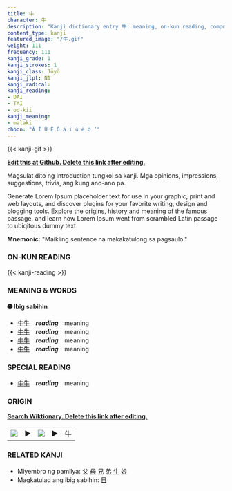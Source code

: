 ```yaml
---
title: 牛
character: 牛
description: "Kanji dictionary entry 牛: meaning, on-kun reading, compounds, origin, related kanji"
content_type: kanji
featured_image: "/牛.gif"
weight: 111
frequency: 111
kanji_grade: 1
kanji_strokes: 1
kanji_class: Jōyō
kanji_jlpt: N1
kanji_radical: 
kanji_reading: 
- DAI
- TAI
- oo-kii
kanji_meaning:
- malaki
chōon: "Ā Ī Ū Ē Ō ā ī ū ē ō ’"
---
```

[//]: # (Don't edit the line below. Kanji animated GIF code is automatically generated.)
{{< kanji-gif >}}

[//]: # (Edit below this line.)

**[Edit this at Github. Delete this link after editing.](https://github.com/tim0g/tim/tree/main/content/kanji/牛/index.md)**

Magsulat dito ng introduction tungkol sa kanji. Mga opinions, impressions, suggestions, trivia, ang kung ano-ano pa.

Generate Lorem Ipsum placeholder text for use in your graphic, print and web layouts, and discover plugins for your favorite writing, design and blogging tools. Explore the origins, history and meaning of the famous passage, and learn how Lorem Ipsum went from scrambled Latin passage to ubiqitous dummy text.
 
**Mnemonic:** "Maikling sentence na makakatulong sa pagsaulo."

### ON-KUN READING

[//]: # (Don't edit the line below. ON-KUN READING code is automatically generated.)
{{< kanji-reading >}}

### MEANING & WORDS

#### ➊ **Ibig sabihin**
  - [牛](../牛)[牛](../牛)　***reading***　meaning
  - [牛](../牛)[牛](../牛)　***reading***　meaning
  - [牛](../牛)[牛](../牛)　***reading***　meaning
  - [牛](../牛)[牛](../牛)　***reading***　meaning

### SPECIAL READING
  - [牛](../牛)[牛](../牛)　***reading***　meaning

### ORIGIN

**[Search Wiktionary. Delete this link after editing.](https://wiktionary.org/wiki/牛)**
<table class="kanji-table"><tr><td>
<img src="60px-牛-bronze.svg.png">
</td><td>▶</td><td>
<img src="60px-牛-oracle.svg.png">
</td><td>▶</td>
<td class="kanji-origin">牛</td>
</tr></table>

### RELATED KANJI
- Miyembro ng pamilya: [父](../父) [母](../母) [兄](../兄) [弟](../弟) [牛](../牛) [娘](../娘)
- Magkatulad ang ibig sabihin: [日](../日)
